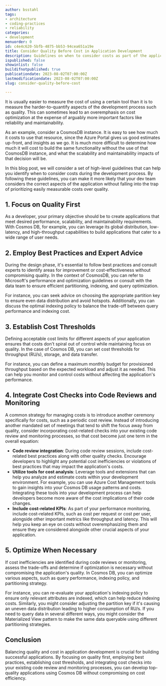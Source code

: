 ```yaml
---
author: bsstahl
tags:
- architecture
- coding-practices
- reliability
categories:
- development
menuorder: 0
id: c4e4c620-5bfb-4875-bb53-94cea651a19e
title: Consider Quality Before Cost in Application Development
description: Guidelines on when to consider costs as part of the application development process
ispublished: false
showinlist: false
buildifnotpublished: true
publicationdate: 2023-08-02T07:00:00Z
lastmodificationdate: 2023-08-02T07:00:00Z
slug: consider-quality-before-cost

---
```

It is usually easier to measure the cost of using a certain tool than it is to measure the harder-to-quantify aspects of the development process such as quality. This can sometimes lead to an overemphasis on cost optimization at the expense of arguably more important factors like reliability and maintainability.

As an example, consider a CosmosDB instance. It is easy to see how much it costs to use that resource, since the Azure Portal gives us good estimates up-front, and insights as we go. It is much more difficult to determine how much it will cost to build the same functionality without the use of that CosmosDB instance, and what the scalability and maintainability impacts of that decision will be.

In this blog post, we will consider a set of high-level guidelines that can help you identify when to consider costs during the development process. By following these guidelines, you can make it more likely that your dev team considers the correct aspects of the application without falling into the trap of prioritizing easily measurable costs over quality.

## 1. Focus on Quality First

As a developer, your primary objective should be to create applications that meet desired performance, scalability, and maintainability requirements. With Cosmos DB, for example, you can leverage its global distribution, low-latency, and high-throughput capabilities to build applications that cater to a wide range of user needs.

## 2. Employ Best Practices and Expert Advice

During the design phase, it's essential to follow best practices and consult experts to identify areas for improvement or cost-effectiveness without compromising quality. In the context of CosmosDB, you can refer to Microsoft's performance and optimization guidelines or consult with the data team to ensure efficient partitioning, indexing, and query optimization.

For instance, you can seek advice on choosing the appropriate partition key to ensure even data distribution and avoid hotspots. Additionally, you can discuss the optimal indexing policy to balance the trade-off between query performance and indexing cost.

## 3. Establish Cost Thresholds

Defining acceptable cost limits for different aspects of your application ensures that costs don't spiral out of control while maintaining focus on quality. In the case of Cosmos DB, you can set cost thresholds for throughput (RU/s), storage, and data transfer.

For instance, you can define a maximum monthly budget for provisioned throughput based on the expected workload and adjust it as needed. This can help you monitor and control costs without affecting the application's performance.

## 4. Integrate Cost Checks into Code Reviews and Monitoring

A common strategy for managing costs is to introduce another ceremony specifically for costs, such as a periodic cost review. Instead of introducing another mandated set of meetings that tend to shift the focus away from quality, consider incorporating cost-related checks into your existing code review and monitoring processes, so that cost become just one term in the overall equation:

- **Code review integration**: During code review sessions, include cost-related best practices along with other quality checks. Encourage developers to highlight any potential cost inefficiencies or violations of best practices that may impact the application's costs.
- **Utilize tools for cost analysis**: Leverage tools and extensions that can help you analyze and estimate costs within your development environment. For example, you can use Azure Cost Management tools to gain insights into your Cosmos DB usage patterns and costs. Integrating these tools into your development process can help developers become more aware of the cost implications of their code changes.
- **Include cost-related KPIs**: As part of your performance monitoring, include cost-related KPIs, such as cost per request or cost per user, alongside other important metrics like throughput and latency. This will help you keep an eye on costs without overemphasizing them and ensure they are considered alongside other crucial aspects of your application.

## 5. Optimize When Necessary

If cost inefficiencies are identified during code reviews or monitoring, assess the trade-offs and determine if optimization is necessary without compromising the application's quality. In Cosmos DB, you can optimize various aspects, such as query performance, indexing policy, and partitioning strategy.

For instance, you can re-evaluate your application's indexing policy to ensure only relevant attributes are indexed, which can help reduce indexing costs. Similarly, you might consider adjusting the partition key if it's causing an uneven data distribution leading to higher consumption of RU/s. If you need to query data in several different ways, you might consider the Materialized View pattern to make the same data queryable using different partitioning strategies.

## Conclusion

Balancing quality and cost in application development is crucial for building successful applications. By focusing on quality first, employing best practices, establishing cost thresholds, and integrating cost checks into your existing code review and monitoring processes, you can develop top-quality applications using Cosmos DB without compromising on cost efficiency.
